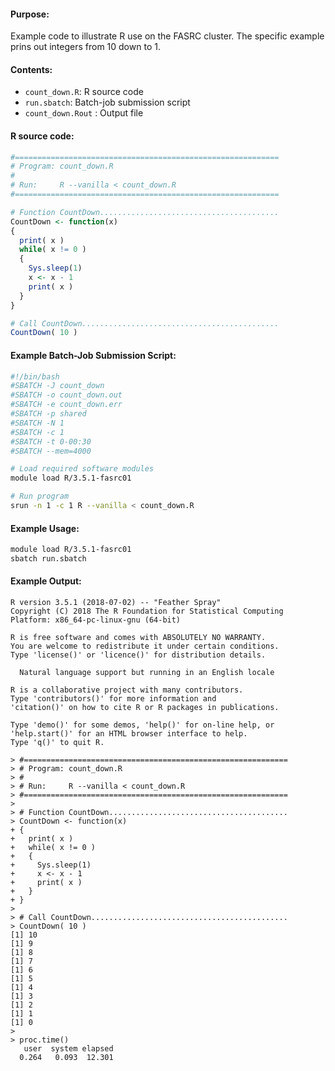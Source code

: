 #### Purpose:

Example code to illustrate R use on the FASRC cluster. The specific example prins out integers from 10 down to 1.

#### Contents:

* <code>count\_down.R</code>: R source code
* <code>run.sbatch</code>: Batch-job submission script
* <code>count_down.Rout</code> : Output file

#### R source code:

```r
#===========================================================
# Program: count_down.R
#
# Run:     R --vanilla < count_down.R         
#===========================================================

# Function CountDown........................................
CountDown <- function(x)
{
  print( x )
  while( x != 0 )
  {
    Sys.sleep(1)
    x <- x - 1
    print( x )
  }
}

# Call CountDown............................................
CountDown( 10 )

```

#### Example Batch-Job Submission Script:

```bash
#!/bin/bash
#SBATCH -J count_down
#SBATCH -o count_down.out
#SBATCH -e count_down.err
#SBATCH -p shared
#SBATCH -N 1
#SBATCH -c 1
#SBATCH -t 0-00:30
#SBATCH --mem=4000

# Load required software modules
module load R/3.5.1-fasrc01

# Run program
srun -n 1 -c 1 R --vanilla < count_down.R 
```

#### Example Usage:

```bash
module load R/3.5.1-fasrc01
sbatch run.sbatch
```
#### Example Output:

```
R version 3.5.1 (2018-07-02) -- "Feather Spray"
Copyright (C) 2018 The R Foundation for Statistical Computing
Platform: x86_64-pc-linux-gnu (64-bit)

R is free software and comes with ABSOLUTELY NO WARRANTY.
You are welcome to redistribute it under certain conditions.
Type 'license()' or 'licence()' for distribution details.

  Natural language support but running in an English locale

R is a collaborative project with many contributors.
Type 'contributors()' for more information and
'citation()' on how to cite R or R packages in publications.

Type 'demo()' for some demos, 'help()' for on-line help, or
'help.start()' for an HTML browser interface to help.
Type 'q()' to quit R.

> #===========================================================
> # Program: count_down.R
> #
> # Run:     R --vanilla < count_down.R         
> #===========================================================
> 
> # Function CountDown........................................
> CountDown <- function(x)
+ {
+   print( x )
+   while( x != 0 )
+   {
+     Sys.sleep(1)
+     x <- x - 1
+     print( x )
+   }
+ }
> 
> # Call CountDown............................................
> CountDown( 10 )
[1] 10
[1] 9
[1] 8
[1] 7
[1] 6
[1] 5
[1] 4
[1] 3
[1] 2
[1] 1
[1] 0
> 
> proc.time()
   user  system elapsed 
  0.264   0.093  12.301 
```
